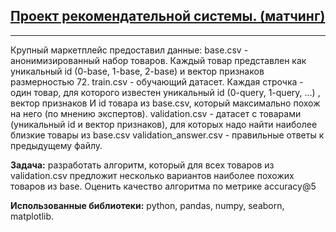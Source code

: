 ## [Проект рекомендательной системы. (матчинг)](https://github.com/AfanasiyFoma/yandex.projects/edit/main/Matching/MATCHING.ipynb)

---
Крупный маркетплейс предоставил данные:
base.csv - анонимизированный набор товаров. Каждый товар представлен как уникальный id (0-base, 1-base, 2-base) и вектор признаков размерностью 72.
train.csv - обучающий датасет. Каждая строчка - один товар, для которого известен уникальный id (0-query, 1-query, …) , вектор признаков И id товара из base.csv, который максимально похож на него (по мнению экспертов).
validation.csv - датасет с товарами (уникальный id и вектор признаков), для которых надо найти наиболее близкие товары из base.csv
validation_answer.csv - правильные ответы к предыдущему файлу.

**Задача:** разработать алгоритм, который для всех товаров из validation.csv предложит несколько вариантов наиболее похожих товаров из base. Оценить качество алгоритма по метрике accuracy@5



**Использованные библиотеки:** python, pandas, numpy, seaborn, matplotlib.
